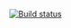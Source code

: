 [![Build status](https://ci.appveyor.com/api/projects/status/j5p258i2dehjsuhj?svg=true)](https://ci.appveyor.com/project/Kivikos/auto2-1-9nq35)
